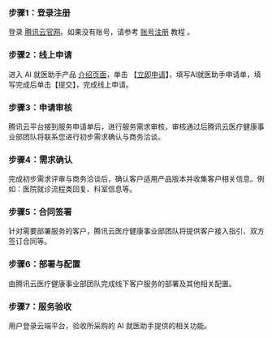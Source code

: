 ### 步骤1：登录注册[](id:Step1)
登录 [腾讯云官网](https://cloud.tencent.com/login)。如果没有账号，请参考 [账号注册](https://cloud.tencent.com/document/product/378/17985) 教程 。
### 步骤2：线上申请[](id:Step2)
进入 AI 就医助手产品 [介绍页面](https://cloud.tencent.com/product/ama)，单击 【[立即申请](https://cloud.tencent.com/apply/p/cuqjxr9mhqr)】，填写AI就医助手申请单，填写完成后单击【提交】，完成线上申请。
### 步骤3：申请审核[](id:Step3)
腾讯云平台接到服务申请单后，进行服务需求审核，审核通过后腾讯云医疗健康事业部团队将联系您进行初步需求确认与商务洽谈。
### 步骤4：需求确认[](id:Step4)
完成初步需求评审与商务洽谈后，确认客户适用产品版本并收集客户相关信息。例如：医院就诊流程类回复、科室信息等。
### 步骤5：合同签署[](id:Step5)
针对需要部署服务的客户，腾讯云医疗健康事业部团队将提供客户接入指引、双方签订合同等。
### 步骤6：部署与配置[](id:Step6)
由腾讯云医疗健康事业部团队完成线下客户服务的部署及其他相关配置。
### 步骤7：服务验收[](id:Step7)
用户登录云端平台，验收所采购的 AI 就医助手提供的相关功能。


